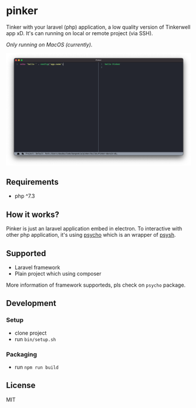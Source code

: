 # pinker

Tinker with your laravel (php) application, a low quality version of Tinkerwell app xD. It's can running on local or remote project (via SSH).

_Only running on MacOS (currently)._

![](assets/screenshot.png)

## Requirements

- php ^7.3

## How it works?

Pinker is just an laravel application embed in electron. To interactive with other php application, it's using [psycho](https://github.com/bangnokia/psycho) which is an wrapper of [psysh](https://github.com/bobthecow/psysh).

## Supported

- Laravel framework
- Plain project which using composer

More information of framework supporteds, pls check on `psycho` package.

## Development

### Setup

- clone project
- run `bin/setup.sh`

### Packaging

- run `npm run build`

## License

MIT
